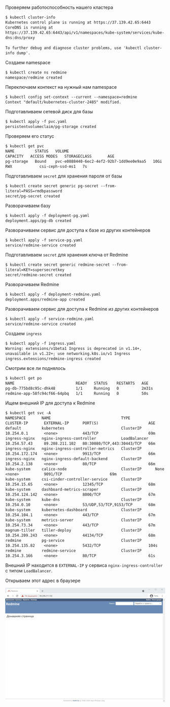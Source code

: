 Проверяем работоспособность нашего кластера

    $ kubectl cluster-info
    Kubernetes control plane is running at https://37.139.42.65:6443
    CoreDNS is running at https://37.139.42.65:6443/api/v1/namespaces/kube-system/services/kube-dns:dns/proxy
    
    To further debug and diagnose cluster problems, use 'kubectl cluster-info dump'.

Создаем namespace

    $ kubectl create ns redmine
    namespace/redmine created

Переключаем контекст на нужный нам namespace
 
    $ kubectl config set-context --current --namespace=redmine
    Context "default/kubernetes-cluster-2485" modified.

Подготавливаем сетевой диск для базы

    $ kubectl apply -f pvc.yaml
    persistentvolumeclaim/pg-storage created

Проверяем его статус

    $ kubectl get pvc
    NAME         STATUS   VOLUME                                     CAPACITY   ACCESS MODES   STORAGECLASS       AGE
    pg-storage   Bound    pvc-e0888440-6ec2-4ef2-92b7-1dd9ee0e9aa5   10Gi       RWX            csi-ceph-ssd-ms1   7s

Подготавливаем `secret` для хранения пароля от базы

    $ kubectl create secret generic pg-secret --from-literal=PASS=rmdbpassword
    secret/pg-secret created

Разворачиваем базу

    $ kubectl apply -f deployment-pg.yaml
    deployment.apps/pg-db created

Разворачиваем сервис для доступа к базе из других контейнеров

    $ kubectl apply -f service-pg.yaml
    service/redmine-service created
    
Подготавливаем `secret` для хранения ключа от Redmine

    $ kubectl create secret generic redmine-secret --from-literal=KEY=supersecretkey
    secret/redmine-secret created

Разворачиваем Redmine

    $ kubectl apply -f deployment-redmine.yaml
    deployment.apps/redmine-app created

Разворачиваем сервис для доступа к Redmine из других контейнеров

    $ kubectl apply -f service-redmine.yaml
    service/redmine-service created

Создаем `ingress`

    $ kubectl apply -f ingress.yaml
    Warning: extensions/v1beta1 Ingress is deprecated in v1.14+, unavailable in v1.22+; use networking.k8s.io/v1 Ingress
    ingress.extensions/redmine-ingress created

Смотрим все ли поднялось

    $ kubectl get po
    NAME                           READY   STATUS    RESTARTS   AGE
    pg-db-775bd8c95c-dhk48         1/1     Running   0          2m31s
    redmine-app-58fc94cf66-64pbq   1/1     Running   0          50s
    
Ищем внешний IP для доступа к Redmine   
    
    $ kubectl get svc -A
    NAMESPACE       NAME                               TYPE           CLUSTER-IP       EXTERNAL-IP      PORT(S)                      AGE
    default         kubernetes                         ClusterIP      10.254.0.1       <none>           443/TCP                      69m
    ingress-nginx   nginx-ingress-controller           LoadBalancer   10.254.57.43     89.208.211.102   80:30080/TCP,443:30443/TCP   66m
    ingress-nginx   nginx-ingress-controller-metrics   ClusterIP      10.254.172.174   <none>           9913/TCP                     66m
    ingress-nginx   nginx-ingress-default-backend      ClusterIP      10.254.2.138     <none>           80/TCP                       66m
    kube-system     calico-node                        ClusterIP      None             <none>           9091/TCP                     69m
    kube-system     csi-cinder-controller-service      ClusterIP      10.254.15.65     <none>           12345/TCP                    68m
    kube-system     dashboard-metrics-scraper          ClusterIP      10.254.124.142   <none>           8000/TCP                     67m
    kube-system     kube-dns                           ClusterIP      10.254.0.10      <none>           53/UDP,53/TCP,9153/TCP       68m
    kube-system     kubernetes-dashboard               ClusterIP      10.254.104.1     <none>           443/TCP                      67m
    kube-system     metrics-server                     ClusterIP      10.254.73.34     <none>           443/TCP                      67m
    magnum-tiller   tiller-deploy                      ClusterIP      10.254.209.243   <none>           44134/TCP                    68m
    redmine         pg-service                         ClusterIP      10.254.135.82    <none>           5432/TCP                     104s
    redmine         redmine-service                    ClusterIP      10.254.3.166     <none>           80/TCP                       61s

Внешний IP находится в `EXTERNAL-IP` у сервиса `nginx-ingress-controller` с типом `LoadBalancer`. 

Открываем этот адрес в  браузере 

![скриншот](https://raw.githubusercontent.com/bostspb/conteinerization/main/lesson05/redmine-screenshot.jpg)

